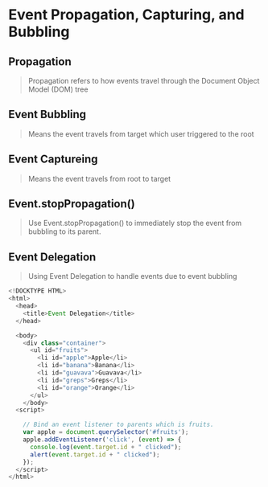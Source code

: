 # Event Propagation, Capturing, and Bubbling

## Propagation

> Propagation refers to how events travel through the Document Object Model (DOM) tree

## Event Bubbling

> Means the event travels from target which user triggered to the root

## Event Captureing

> Means the event travels from root to target

## Event.stopPropagation()

> Use Event.stopPropagation() to immediately stop the event from bubbling to its parent.

## Event Delegation

> Using Event Delegation to handle events due to event bubbling

```javascript
<!DOCKTYPE HTML>
<html>
  <head>
    <title>Event Delegation</title>
  </head>

  <body>
    <div class="container">
      <ul id="fruits">
        <li id="apple">Apple</li>
        <li id="banana">Banana</li>
        <li id="guavava">Guavava</li>
        <li id="greps">Greps</li>
        <li id="orange">Orange</li>
      </ul>
    </body>
  <script>

    // Bind an event listener to parents which is fruits.
    var apple = document.querySelector('#fruits');
    apple.addEventListener('click', (event) => {
      console.log(event.target.id + " clicked");
      alert(event.target.id + " clicked");
    });
  </script>
</html>
```
